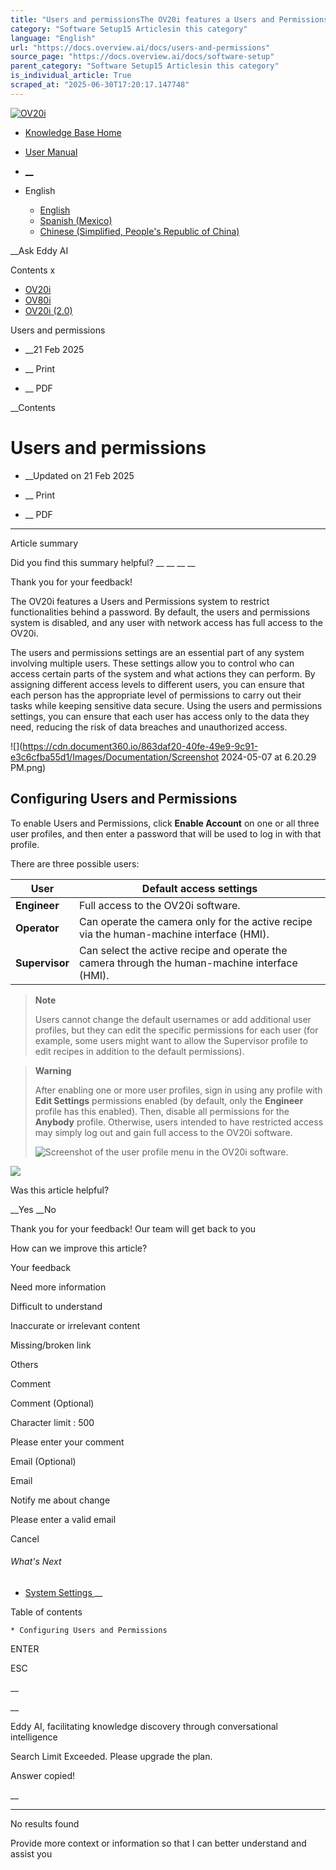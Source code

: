 ```yaml
---
title: "Users and permissionsThe OV20i features a Users and Permissions system to restrict functionalities behind a password. By default, the users and permissions system is disabled, and any user with network access has full access to the OV20i. The users and permissions sett..."
category: "Software Setup15 Articlesin this category"
language: "English"
url: "https://docs.overview.ai/docs/users-and-permissions"
source_page: "https://docs.overview.ai/docs/software-setup"
parent_category: "Software Setup15 Articlesin this category"
is_individual_article: True
scraped_at: "2025-06-30T17:20:17.147748"
---
```


[ ![OV20i](https://cdn.document360.io/logo/863daf20-40fe-49e9-9c91-e3c6cfba55d1/2e22ebf07a24460d8065cff0cb46d3d4-OverviewLogo.png) ](https://www.overview.ai)

  * [Knowledge Base Home](https://docs.overview.ai)
  * [User Manual](https://docs.overview.ai/docs)



  * [ __](/v1/en)
  * English

    * [ English ](/docs/en/users-and-permissions "en")
    * [ Spanish \(Mexico\) ](/docs/es-mx/users-and-permisssions "es-mx")
    * [ Chinese \(Simplified, People's Republic of China\) ](/docs/zh-cn/users-and-permissions "zh-cn")




__Ask Eddy AI

Contents x

  * [ OV20i  ](start-here)
  * [ OV80i  ](start-here-1)
  * [ OV20i \(2.0\)  ](faq)



Users and permissions

  *  __21 Feb 2025



  *  __ Print

  *  __ PDF




 __Contents

# Users and permissions

  *  __Updated on 21 Feb 2025



  *  __ Print

  * __ PDF




* * *

Article summary

Did you find this summary helpful?  __ __ __ __

Thank you for your feedback\!

The OV20i features a Users and Permissions system to restrict functionalities behind a password. By default, the users and permissions system is disabled, and any user with network access has full access to the OV20i.

The users and permissions settings are an essential part of any system involving multiple users. These settings allow you to control who can access certain parts of the system and what actions they can perform. By assigning different access levels to different users, you can ensure that each person has the appropriate level of permissions to carry out their tasks while keeping sensitive data secure. Using the users and permissions settings, you can ensure that each user has access only to the data they need, reducing the risk of data breaches and unauthorized access.

  
![](https://cdn.document360.io/863daf20-40fe-49e9-9c91-e3c6cfba55d1/Images/Documentation/Screenshot 2024-05-07 at 6.20.29 PM.png)

## **Configuring Users and Permissions**

To enable Users and Permissions, click **Enable Account** on one or all three user profiles, and then enter a password that will be used to log in with that profile.

There are three possible users:

User| Default access settings  
---|---  
**Engineer**|  Full access to the OV20i software.  
**Operator**|  Can operate the camera only for the active recipe via the human-machine interface \(HMI\).  
**Supervisor**|  Can select the active recipe and operate the camera through the human-machine interface \(HMI\).  
  
> **Note**
> 
> Users cannot change the default usernames or add additional user profiles, but they can edit the specific permissions for each user \(for example, some users might want to allow the Supervisor profile to edit recipes in addition to the default permissions\).

> **Warning**
> 
> After enabling one or more user profiles, sign in using any profile with **Edit Settings** permissions enabled \(by default, only the **Engineer** profile has this enabled\). Then, disable all permissions for the **Anybody** profile. Otherwise, users intended to have restricted access may simply log out and gain full access to the OV20i software.  
>   
> ![Screenshot of the user profile menu in the OV20i software.](https://cdn.document360.io/863daf20-40fe-49e9-9c91-e3c6cfba55d1/Images/Documentation/sign_in.png)

![](https://cdn.document360.io/863daf20-40fe-49e9-9c91-e3c6cfba55d1/Images/Documentation/image\(177\).png)

Was this article helpful?

__Yes __No

Thank you for your feedback\! Our team will get back to you

How can we improve this article?

Your feedback

Need more information

Difficult to understand

Inaccurate or irrelevant content

Missing/broken link

Others

Comment

Comment \(Optional\)

Character limit : 500

Please enter your comment

Email \(Optional\)

Email

Notify me about change  


Please enter a valid email

Cancel

###### What's Next

  * [ System Settings ](/docs/settings) __



Table of contents

    * Configuring Users and Permissions 



ENTER

ESC

 __

__

Eddy AI, facilitating knowledge discovery through conversational intelligence

Search Limit Exceeded. Please upgrade the plan.

Answer copied\!

__

__ __

No results found

Provide more context or information so that I can better understand and assist you
